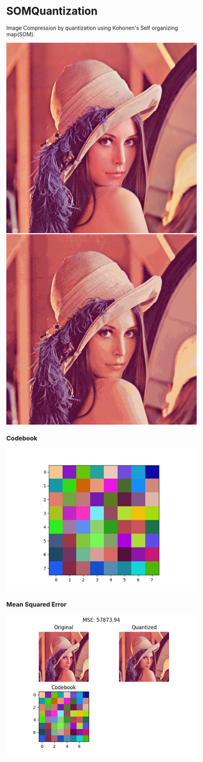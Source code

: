 # SOMQuantization

Image Compression by quantization using Kohonen's Self organizing map(SOM). <br />

![alt text](Lenna.png)
![alt text](quantized_Lenna.png)

### Codebook
![alt text](codebook.png)

### Mean Squared Error
![alt text](MSE.png)

